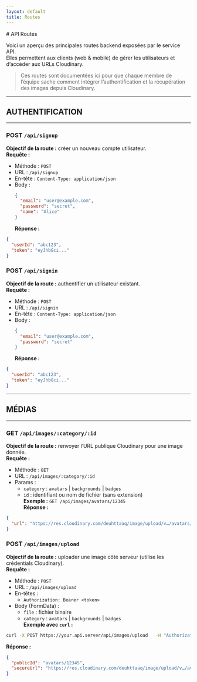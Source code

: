 ```yaml
---
layout: default
title: Routes
---
```


<div class="content-center" markdown="1">
# API Routes

Voici un aperçu des principales routes backend exposées par le service API.  
Elles permettent aux clients (web & mobile) de gérer les utilisateurs et d’accéder aux URLs Cloudinary.

> Ces routes sont documentées ici pour que chaque membre de l’équipe sache comment intégrer l’authentification et la récupération des images depuis Cloudinary.

---

## AUTHENTIFICATION

---

### POST `/api/signup`

**Objectif de la route :** créer un nouveau compte utilisateur.  
**Requête :**

- Méthode : `POST`
- URL : `/api/signup`
- En-tête : `Content-Type: application/json`
- Body :
  ```json
  {
    "email": "user@example.com",
    "password": "secret",
    "name": "Alice"
  }
  ```
  **Réponse :**

```json
{
  "userId": "abc123",
  "token": "eyJhbGci..."
}
```

### POST `/api/signin`

**Objectif de la route :** authentifier un utilisateur existant.  
**Requête :**

- Méthode : `POST`
- URL : `/api/signin`
- En-tête : `Content-Type: application/json`
- Body :
  ```json
  {
    "email": "user@example.com",
    "password": "secret"
  }
  ```
  **Réponse :**

```json
{
  "userId": "abc123",
  "token": "eyJhbGci..."
}
```

---

## MÉDIAS

---

### GET `/api/images/:category/:id`

**Objectif de la route :** renvoyer l’URL publique Cloudinary pour une image donnée.  
**Requête :**

- Méthode : `GET`
- URL : `/api/images/:category/:id`
- Params :
  - `category` : `avatars` | `backgrounds` | `badges`
  - `id` : identifiant ou nom de fichier (sans extension)  
    **Exemple :** `GET /api/images/avatars/12345`  
    **Réponse :**

```json
{
  "url": "https://res.cloudinary.com/deuhttaaq/image/upload/v…/avatars/12345.jpg"
}
```

### POST `/api/images/upload`

**Objectif de la route :** uploader une image côté serveur (utilise les crédentials Cloudinary).  
**Requête :**

- Méthode : `POST`
- URL : `/api/images/upload`
- En-têtes :
  - `Authorization: Bearer <token>`
- Body (FormData) :
  - `file` : fichier binaire
  - `category` : `avatars` | `backgrounds` | `badges`  
    **Exemple avec `curl` :**

```bash
curl -X POST https://your.api.server/api/images/upload   -H "Authorization: Bearer eyJhbGci…"   -F file=@avatar.png   -F category=avatars
```

**Réponse :**

```json
{
  "publicId": "avatars/12345",
  "secureUrl": "https://res.cloudinary.com/deuhttaaq/image/upload/v…/avatars/12345.png"
}
```

</div>
